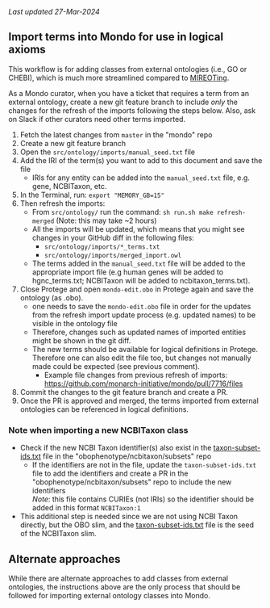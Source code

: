 _Last updated 27-Mar-2024_

## Import terms into Mondo for use in logical axioms

This workflow is for adding classes from external ontologies (i.e., GO or CHEBI), which is much more streamlined compared to [MIREOTing](https://github.com/obophenotype/human-phenotype-ontology/wiki/Editor-Guide#mireoting).

As a Mondo curator, when you have a ticket that requires a term from an external ontology, create a new git feature branch to include _only_ the changes for the refresh of the imports following the steps below. Also, ask on Slack if other curators need other terms imported.

1. Fetch the latest changes from `master` in the "mondo" repo
1. Create a new git feature branch
1. Open the `src/ontology/imports/manual_seed.txt` file
1. Add the IRI of the term(s) you want to add to this document and save the file
    - IRIs for any entity can be added into the `manual_seed.txt` file, e.g. gene, NCBITaxon, etc.
1. In the Terminal, run: `export "MEMORY_GB=15"`
1. Then refresh the imports: 
    - From `src/ontology/` run the command: `sh run.sh make refresh-merged` (Note: this may take ~2 hours)
    - All the imports will be updated, which means that you might see changes in your GitHub diff in the following files:
        - `src/ontology/imports/*_terms.txt`
        - `src/ontology/imports/merged_import.owl`
    - The terms added in the `manual_seed.txt` file will be added to the appropriate import file (e.g human genes will be added to hgnc_terms.txt; NCBITaxon will be added to ncbitaxon_terms.txt). 
1. Close Protege and open `mondo-edit.obo` in Protege again and save the ontology (as .obo).
    - one needs to save the `mondo-edit.obo` file in order for the updates from the refresh import update process (e.g. updated names) to be visible in the ontology file 
    - Therefore, changes such as updated names of imported entities might be shown in the git diff. 
    - The new terms should be available for logical definitions in Protege. Therefore one can also edit the file too, but changes not manually made could be expected (see previous comment).
        - Example file changes from previous refresh of imports: <a href="https://github.com/monarch-initiative/mondo/pull/7716/files" target="_blank">https://github.com/monarch-initiative/mondo/pull/7716/files</a>
1. Commit the changes to the git feature branch and create a PR.
1. Once the PR is approved and merged, the terms imported from external ontologies can be referenced in logical definitions.

### Note when importing a new NCBITaxon class
- Check if the new NCBI Taxon identifier(s) also exist in the [taxon-subset-ids.txt](https://github.com/obophenotype/ncbitaxon/blob/master/subsets/taxon-subset-ids.txt) file in the "obophenotype/ncbitaxon/subsets" repo
    - If the identifiers are not in the file, update the `taxon-subset-ids.txt` file to add the identifiers and create a PR in the "obophenotype/ncbitaxon/subsets" repo to include the new identifiers  
    _Note_: this file contains CURIEs (not IRIs) so the identifier should be added in this format `NCBITaxon:1`
- This additional step is needed since we are not using NCBI Taxon directly, but the OBO slim, and the [taxon-subset-ids.txt](https://github.com/obophenotype/ncbitaxon/blob/master/subsets/taxon-subset-ids.txt) file is the seed of the NCBITaxon slim.
 


## Alternate approaches
While there are alternate approaches to add classes from external ontologies, the instructions above are the only process that should be followed for importing external ontology classes into Mondo.
